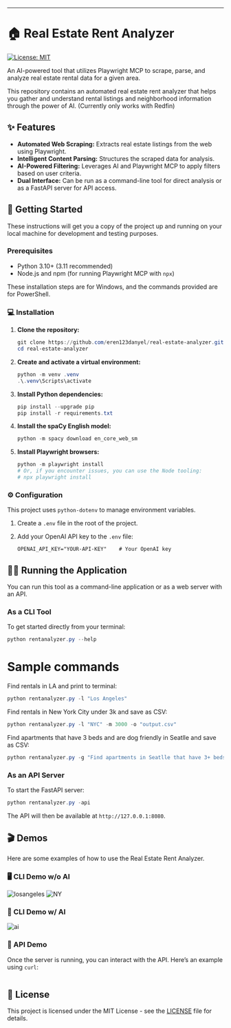 
---

# 🏠 Real Estate Rent Analyzer

[![License: MIT](https://img.shields.io/badge/License-MIT-yellow.svg)](https://github.com/eren123danyel/real-estate-analyzer/edit/main/README.md?tab=MIT-1-ov-file)

An AI-powered tool that utilizes Playwright MCP to scrape, parse, and analyze real estate rental data for a given area.

This repository contains an automated real estate rent analyzer that helps you gather and understand rental listings and neighborhood information through the power of AI. (Currently only works with Redfin)

## ✨ Features

*   **Automated Web Scraping:** Extracts real estate listings from the web using Playwright.
*   **Intelligent Content Parsing:** Structures the scraped data for analysis.
*   **AI-Powered Filtering:** Leverages AI and Playwright MCP to apply filters based on user criteria. 
*   **Dual Interface:** Can be run as a command-line tool for direct analysis or as a FastAPI server for API access.

## 🚀 Getting Started

These instructions will get you a copy of the project up and running on your local machine for development and testing purposes.

### Prerequisites

*   Python 3.10+ (3.11 recommended)
*   Node.js and npm (for running Playwright MCP with `npx`)

These installation steps are for Windows, and the commands provided are for PowerShell.

### 💻 Installation

1.  **Clone the repository:**
    ```powershell
    git clone https://github.com/eren123danyel/real-estate-analyzer.git
    cd real-estate-analyzer
    ```

2.  **Create and activate a virtual environment:**
    ```powershell
    python -m venv .venv
    .\.venv\Scripts\activate
    ```

3.  **Install Python dependencies:**
    ```powershell
    pip install --upgrade pip
    pip install -r requirements.txt
    ```

4.  **Install the spaCy English model:**
    ```powershell
    python -m spacy download en_core_web_sm
    ```

5.  **Install Playwright browsers:**
    ```powershell
    python -m playwright install
    # Or, if you encounter issues, you can use the Node tooling:
    # npx playwright install
    ```

### ⚙️ Configuration

This project uses `python-dotenv` to manage environment variables.

1.  Create a `.env` file in the root of the project.
2.  Add your OpenAI API key to the `.env` file:

    ```text
    OPENAI_API_KEY="YOUR-API-KEY"    # Your OpenAI key
    ```

## 🏃‍♀️ Running the Application

You can run this tool as a command-line application or as a web server with an API.

### As a CLI Tool

To get started directly from your terminal:

```powershell
python rentanalyzer.py --help
```

# Sample commands
Find rentals in LA and print to terminal:
```powershell
python rentanalyzer.py -l "Los Angeles" 
```

Find rentals in New York City under 3k and save as CSV:
```powershell
python rentanalyzer.py -l "NYC" -m 3000 -o "output.csv" 
```

Find apartments that have 3 beds and are dog friendly in Seatlle and save as CSV:
```powershell
python rentanalyzer.py -g "Find apartments in Seatlle that have 3+ beds and that are dog friendly" -m 3000 -o "output.csv" 
```

### As an API Server

To start the FastAPI server:

```powershell
python rentanalyzer.py -api
```
The API will then be available at `http://127.0.0.1:8080`.

## 🎬 Demos

Here are some examples of how to use the Real Estate Rent Analyzer.

### 🖥️ CLI Demo w/o AI
![losangeles](https://github.com/user-attachments/assets/8d41cd17-95a6-4521-9040-5bd083ae698f)
![NY](https://github.com/user-attachments/assets/fe31b90f-5c34-4ac7-a971-150e7b51d6be)

### 🤖 CLI Demo w/ AI
![ai](https://github.com/user-attachments/assets/2b0dbb14-c340-43b6-ab30-4a7666bd3592)


### 🔌 API Demo

Once the server is running, you can interact with the API. Here’s an example using `curl`:

```powershell

```

## 📄 License

This project is licensed under the MIT License - see the [LICENSE](LICENSE) file for details.

